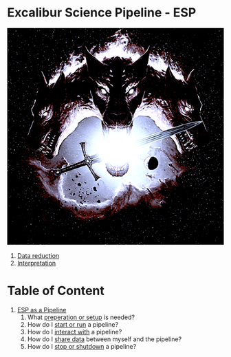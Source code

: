 # Excalibur Science Pipeline - ESP
![ESP](https://github.com/nasa-jpl-exoplanet/esp/blob/main/docs/img/logo.png)
1. [Data reduction](espdoc/reduction)
1. [Interpretation](espdoc/interpretation)

# Table of Content

1. [ESP as a Pipeline](pipeline)
    1. What [preperation or setup](pipeline/preparation) is needed?
    1. How do I [start or run](pipeline/start) a pipeline?
    1. How do I [interact with](pipeline/interact) a pipeline?
    1. How do I [share data](pipeline/sharing) between myself and the pipeline?
    1. How do I [stop or shutdown](pipeline/stop) a pipeline?
